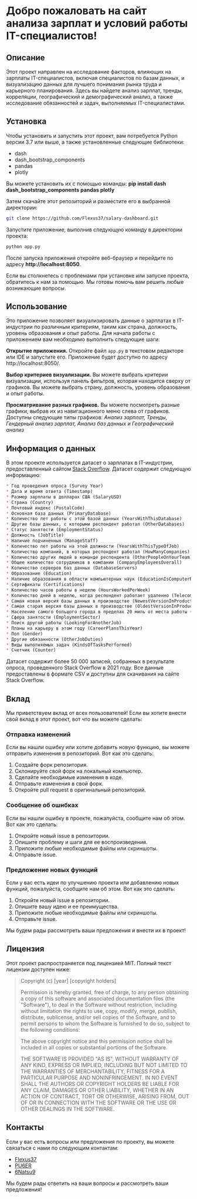 # Добро пожаловать на сайт анализа зарплат и условий работы IT-специалистов!

## Описание

Этот проект направлен на исследование факторов, влияющих на зарплаты  IT-специалистов, включая специалистов по базам данных, и визуализацию  данных для лучшего понимания рынка труда и карьерного планирования.  Здесь вы найдете анализ зарплат, тренды, корреляции, географический и  демографический анализ, а также исследование обязанностей и задач,  выполняемых IT-специалистами.

## Установка

Чтобы установить и запустить этот проект, вам потребуется Python версии 3.7 или выше, а также установленные следующие библиотеки:

* dash
* dash\_bootstrap\_components
* pandas
* plotly

Вы можете установить их с помощью команды: **pip install dash dash_bootstrap_components pandas plotly**

Затем скачайте этот репозиторий и разместите его в выбранной директории:
```bash
git clone https://github.com/Flexus37/salary-dashboard.git
```

Запустите приложение, выполнив следующую команду в директории проекта:
```bash
python app.py
```

После запуска приложения откройте веб-браузер и перейдите по адресу **http://localhost:8050**.

Если вы столкнетесь с проблемами при установке или запуске проекта, обратитесь к нам за помощью. Мы готовы помочь вам решить любые возникающие вопросы.

## Использование

Это приложение позволяет визуализировать данные о зарплатах в IT-индустрии по различным критериям, таким как страна, должность, уровень образования и опыт работы. Для начала работы с приложением вам необходимо выполнить следующие шаги:

**Открытие приложения.** Откройте файл ```app.py``` в текстовом редакторе или IDE и запустите его. Приложение будет доступно по адресу http://localhost:8050/.

**Выбор критериев визуализации.** Вы можете выбрать критерии визуализации, используя панель фильтров, которая находится сверху от графиков. Вы можете выбрать страну, должность, уровень образования и опыт работы.

**Просматривание разных графиков.** Вы можете посмотреть разные графики, выбрав их из навигационного меню слева от графиков. Доступны следующие типы графиков: *Анализ зарплат, Тренды, Гендерный анализ зарплат, Анализ баз данных и Географический анализ*

## Информация о данных

В этом проекте используется датасет о зарплатах в IT-индустрии, предоставленный сайтом [Stack Overflow](https://stackoverflow.com/). Датасет содержит следующую информацию:
```markdown
* Год проведения опроса (Survey Year)
* Дата и время ответа (Timestamp)
* Размер зарплаты в долларах США (SalaryUSD)
* Страна (Country)
* Почтовый индекс (PostalCode)
* Основная база данных (PrimaryDatabase)
* Количество лет работы с этой базой данных (YearsWithThisDatabase)
* Другие базы данных, с которыми респондент работал (OtherDatabases)
* Статус занятости (EmploymentStatus)
* Должность (JobTitle)
* Наличие подчиненных (ManageStaff)
* Количество лет работы на этой должности (YearsWithThisTypeOfJob)
* Количество компаний, в которых респондент работал (HowManyCompanies)
* Количество других людей в команде респондента (OtherPeopleOnYourTeam)
* Общее количество сотрудников в компании (CompanyEmployeesOverall)
* Количество серверов баз данных (DatabaseServers)
* Образование (Education)
* Наличие образования в области компьютерных наук (EducationIsComputerRelated)
* Сертификаты (Certifications)
* Количество часов работы в неделю (HoursWorkedPerWeek)
* Количество дней в неделю, когда респондент работает удаленно (TelecommuteDaysPerWeek)
* Самая новая версия базы данных в производстве (NewestVersionInProduction)
* Самая старая версия базы данных в производстве (OldestVersionInProduction)
* Население самого большого города в пределах 20 миль от места работы (PopulationOfLargestCityWithin20Miles)
* Сфера занятости (EmploymentSector)
* Поиск другой работы (LookingForAnotherJob)
* Планы на карьеру в этом году (CareerPlansThisYear)
* Пол (Gender)
* Другие обязанности (OtherJobDuties)
* Виды выполняемых задач (KindsOfTasksPerformed)
* Счетчик (Counter)
```

Датасет содержит более 50 000 записей, собранных в результате опроса, проведенного Stack Overflow в 2021 году. Все данные предоставлены в формате CSV и доступны для скачивания на сайте Stack Overflow.

## Вклад

Мы приветствуем вклад от всех пользователей! Если вы хотите внести свой вклад в этот проект, вот что вы можете сделать:

### Отправка изменений

Если вы нашли ошибку или хотите добавить новую функцию, вы можете отправить изменения в репозиторий. Вот как это сделать:

1. Создайте форк репозитория.
2. Склонируйте свой форк на локальный компьютер.
3. Сделайте необходимые изменения в коде.
4. Отправьте изменения в свой форк.
5. Откройте pull request в оригинальный репозиторий.

### Сообщение об ошибках

Если вы нашли ошибку в проекте, пожалуйста, сообщите нам об этом. Вот как это сделать:

1. Откройте новый issue в репозитории.
2. Опишите проблему и шаги для ее воспроизведения.
3. Приложите любые необходимые файлы или скриншоты.
4. Отправьте issue.

### Предложение новых функций

Если у вас есть идеи по улучшению проекта или добавлению новых функций, пожалуйста, сообщите нам об этом. Вот как это сделать:

1. Откройте новый issue в репозитории.
2. Опишите вашу идею и ее преимущества.
3. Приложите любые необходимые файлы или скриншоты.
4. Отправьте issue.

Мы будем рады рассмотреть ваши предложения и внести их в проект!

## Лицензия

Этот проект распространяется под лицензией MIT. Полный текст лицензии доступен ниже:

> Copyright (c) [year] [copyright holders]
>
> Permission is hereby granted, free of charge, to any person obtaining a copy
> of this software and associated documentation files (the "Software"), to deal
> in the Software without restriction, including without limitation the rights
> to use, copy, modify, merge, publish, distribute, sublicense, and/or sell
> copies of the Software, and to permit persons to whom the Software is
> furnished to do so, subject to the following conditions:
>
> The above copyright notice and this permission notice shall be included in all
> copies or substantial portions of the Software.
>
> THE SOFTWARE IS PROVIDED "AS IS", WITHOUT WARRANTY OF ANY KIND, EXPRESS OR
> IMPLIED, INCLUDING BUT NOT LIMITED TO THE WARRANTIES OF MERCHANTABILITY,
> FITNESS FOR A PARTICULAR PURPOSE AND NONINFRINGEMENT. IN NO EVENT SHALL THE
> AUTHORS OR COPYRIGHT HOLDERS BE LIABLE FOR ANY CLAIM, DAMAGES OR OTHER
> LIABILITY, WHETHER IN AN ACTION OF CONTRACT, TORT OR OTHERWISE, ARISING FROM,
> OUT OF OR IN CONNECTION WITH THE SOFTWARE OR THE USE OR OTHER DEALINGS IN THE
> SOFTWARE.

## Контакты

Если у вас есть вопросы или предложения по проекту, вы можете связаться с нами по следующим контактам:

* [Flexus37](https://github.com/Flexus37)
* [PU6ER](https://github.com/PU6ER)
* [6Natsu9](https://github.com/6Natsu9)

Мы будем рады ответить на ваши вопросы и рассмотреть ваши предложения!
